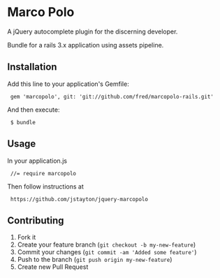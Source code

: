 # Marco Polo

A jQuery autocomplete plugin for the discerning developer.

Bundle for a rails 3.x application using assets pipeline.

## Installation

Add this line to your application's Gemfile:

     gem 'marcopolo', git: 'git://github.com/fred/marcopolo-rails.git'

And then execute:

     $ bundle

## Usage

In your application.js 

     //= require marcopolo

Then follow instructions at 

     https://github.com/jstayton/jquery-marcopolo


## Contributing

1. Fork it
2. Create your feature branch (`git checkout -b my-new-feature`)
3. Commit your changes (`git commit -am 'Added some feature'`)
4. Push to the branch (`git push origin my-new-feature`)
5. Create new Pull Request

